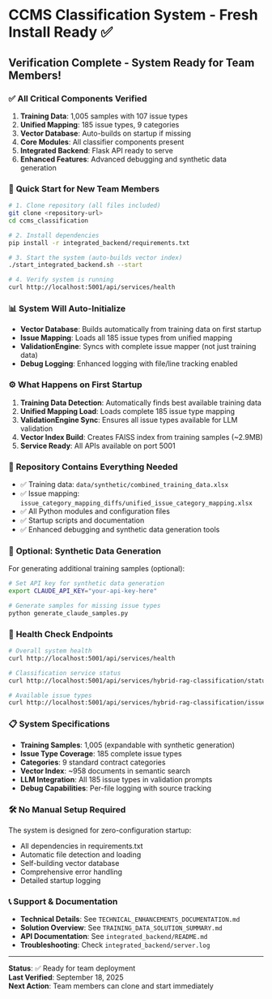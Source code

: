 # CCMS Classification System - Fresh Install Ready ✅

## Verification Complete - System Ready for Team Members!

### ✅ **All Critical Components Verified**

1. **Training Data**: 1,005 samples with 107 issue types
2. **Unified Mapping**: 185 issue types, 9 categories  
3. **Vector Database**: Auto-builds on startup if missing
4. **Core Modules**: All classifier components present
5. **Integrated Backend**: Flask API ready to serve
6. **Enhanced Features**: Advanced debugging and synthetic data generation

### 🚀 **Quick Start for New Team Members**

```bash
# 1. Clone repository (all files included)
git clone <repository-url>
cd ccms_classification

# 2. Install dependencies
pip install -r integrated_backend/requirements.txt

# 3. Start the system (auto-builds vector index)
./start_integrated_backend.sh --start

# 4. Verify system is running
curl http://localhost:5001/api/services/health
```

### 📊 **System Will Auto-Initialize**

- **Vector Database**: Builds automatically from training data on first startup
- **Issue Mapping**: Loads all 185 issue types from unified mapping
- **ValidationEngine**: Syncs with complete issue mapper (not just training data)
- **Debug Logging**: Enhanced logging with file/line tracking enabled

### ⚙️ **What Happens on First Startup**

1. **Training Data Detection**: Automatically finds best available training data
2. **Unified Mapping Load**: Loads complete 185 issue type mapping
3. **ValidationEngine Sync**: Ensures all issue types available for LLM validation
4. **Vector Index Build**: Creates FAISS index from training samples (~2.9MB)
5. **Service Ready**: All APIs available on port 5001

### 📁 **Repository Contains Everything Needed**

- ✅ Training data: `data/synthetic/combined_training_data.xlsx`
- ✅ Issue mapping: `issue_category_mapping_diffs/unified_issue_category_mapping.xlsx`
- ✅ All Python modules and configuration files
- ✅ Startup scripts and documentation
- ✅ Enhanced debugging and synthetic data generation tools

### 🔧 **Optional: Synthetic Data Generation**

For generating additional training samples (optional):

```bash
# Set API key for synthetic data generation
export CLAUDE_API_KEY="your-api-key-here"

# Generate samples for missing issue types
python generate_claude_samples.py
```

### 🏥 **Health Check Endpoints**

```bash
# Overall system health
curl http://localhost:5001/api/services/health

# Classification service status  
curl http://localhost:5001/api/services/hybrid-rag-classification/status

# Available issue types
curl http://localhost:5001/api/services/hybrid-rag-classification/issues
```

### 📋 **System Specifications**

- **Training Samples**: 1,005 (expandable with synthetic generation)
- **Issue Type Coverage**: 185 complete issue types
- **Categories**: 9 standard contract categories
- **Vector Index**: ~958 documents in semantic search
- **LLM Integration**: All 185 issue types in validation prompts
- **Debug Capabilities**: Per-file logging with source tracking

### 🛠️ **No Manual Setup Required**

The system is designed for zero-configuration startup:
- All dependencies in requirements.txt
- Automatic file detection and loading
- Self-building vector database
- Comprehensive error handling
- Detailed startup logging

### 📞 **Support & Documentation**

- **Technical Details**: See `TECHNICAL_ENHANCEMENTS_DOCUMENTATION.md`
- **Solution Overview**: See `TRAINING_DATA_SOLUTION_SUMMARY.md`
- **API Documentation**: See `integrated_backend/README.md`
- **Troubleshooting**: Check `integrated_backend/server.log`

---

**Status**: ✅ Ready for team deployment  
**Last Verified**: September 18, 2025  
**Next Action**: Team members can clone and start immediately